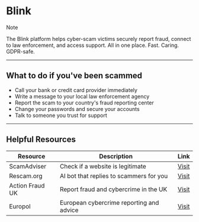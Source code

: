 # Blink

> [!NOTE]
> The Blink platform helps cyber-scam victims securely report fraud, connect to law enforcement, and access support. All in one place. Fast. Caring. GDPR-safe.

---

## What to do if you've been scammed

-   Call your bank or credit card provider immediately
-   Write a message to your local law enforcement agency
-   Report the scam to your country's fraud reporting center
-   Change your passwords and secure your accounts
-   Talk to someone you trust for support

---

## Helpful Resources

| Resource        | Description                              | Link                                                                           |
| --------------- | ---------------------------------------- | ------------------------------------------------------------------------------ |
| ScamAdviser     | Check if a website is legitimate         | [Visit](https://www.scamadviser.com/)                                          |
| Rescam.org      | AI bot that replies to scammers for you  | [Visit](https://www.rescam.org/)                                               |
| Action Fraud UK | Report fraud and cybercrime in the UK    | [Visit](https://www.actionfraud.police.uk/)                                    |
| Europol         | European cybercrime reporting and advice | [Visit](https://www.europol.europa.eu/report-a-crime/report-cybercrime-online) |
